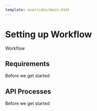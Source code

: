 ```yaml
---
template: overrides/main.html
---
```


# Setting up Workflow

Workflow

## Requirements
Before we get started

## API Processes
Before we get started

